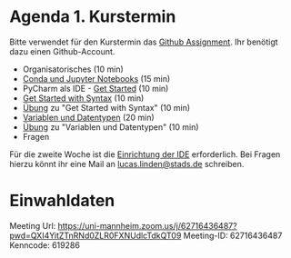 # Agenda 1. Kurstermin

Bitte verwendet für den Kurstermin das [Github Assignment](https://classroom.github.com/a/DmEOgn_0). Ihr benötigt dazu einen Github-Account.

* Organisatorisches (10 min)
* [Conda und Jupyter Notebooks](01_setting_up_conda_env.md) (15 min)
* PyCharm als IDE - [Get Started](02_start_with_console.md) (10 min)
* [Get Started with Syntax](01_get_started_syntax.py) (10 min)
* [Übung](02_get_started_syntax_exercise.py) zu "Get Started with Syntax" (10 min)
* [Variablen und Datentypen](03_variables_datatypes.py) (20 min)
* [Übung](04_variables_datatypes_exercise.py) zu "Variablen und Datentypen" (10 min)
* Fragen 


Für die zweite Woche ist die [Einrichtung der IDE](../SetupIDE_Environment.md) erforderlich. Bei Fragen hierzu könnt ihr eine Mail an [lucas.linden@stads.de](mailto:kurse@stads.de) schreiben.

# Einwahldaten 

Meeting Url: https://uni-mannheim.zoom.us/j/62716436487?pwd=QXI4YitZTnRNd0ZLR0FXNUdlcTdkQT09
Meeting-ID: 62716436487
Kenncode: 619286
